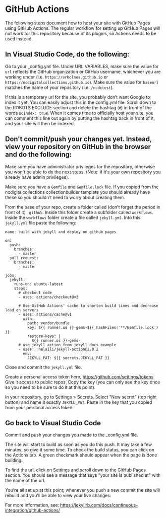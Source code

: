 # GitHub Actions

The following steps document how to host your site with GitHub Pages using GitHub Actions. 
The regular workflow for setting up GitHub Pages will not work for this repository because of its plugins, so Actions needs to be used instead.

## In Visual Studio Code, do the following:

Go to your _config.yml file. 
Under URL VARIABLES, make sure the value for `url` reflects the GitHub organization or GitHub username, whichever you are working under (i.e. `https://erholmes.github.io` or `https://ncdigitalcollections.github.io`). 
Make sure the value for `baseurl` matches the name of your repository (i.e. `/ncdctest`).
 
If this is a temporary url for the site, you probably don’t want Google to index it yet. 
You can easily adjust this in the config.yml file. 
Scroll down to the ROBOTS EXCLUDE section and delete the hashtag (`#`) in front of the words `noindex: true`. 
When it comes time to officially host your site, you can comment this line out again by putting the hashtag back in front of it, and your site will then be indexed.

## Don't commit/push your changes yet. Instead, view your repository on GitHub in the browser and do the following:

Make sure you have administrator privileges for the repository, otherwise you won't be able to do the next steps.
(Note: if it's your own repository you already have admin privileges).

Make sure you have a `Gemfile` and `Gemfile.lock` file. If you copied from the ncdigitalcollections collectionbuilder template you should already have these so you shouldn't need to worry about creating them.

From the base of your repo, create a folder called (don't forget the period in front of it) `.github`.
Inside this folder create a subfolder called `workflows`.
Inside the `workflows` folder create a file called `jekyll.yml`.
Into this `jekyll.yml` file paste the following:

```
name: build with jekyll and deploy on github pages

on:
  push: 
    branches: 
      - master
  pull_request:
    branches: 
      - master

jobs:
  jekyll:
    runs-on: ubuntu-latest
    steps:
      # checkout code
      - uses: actions/checkout@v2

      # Use GitHub Actions' cache to shorten build times and decrease load on servers
      - uses: actions/cache@v1
        with:
          path: vendor/bundle
          key: ${{ runner.os }}-gems-${{ hashFiles('**/Gemfile.lock') }}
          restore-keys: |
            ${{ runner.os }}-gems-
      # use jekyll action from jekyll docs example
      - uses:  helaili/jekyll-action@2.0.2
        env:
          JEKYLL_PAT: ${{ secrets.JEKYLL_PAT }}
```

Close and commit the `jekyll.yml` file.

Create a personal access token here, https://github.com/settings/tokens.
Give it access to public repos.
Copy the key (you can only see the key once so you need to be sure to do it at this point).

In your repository, go to Settings > Secrets. 
Select "New secret" (top right button) and name it exactly `JEKYLL_PAT`.
Paste in the key that you copied from your personal access token.

## Go back to Visual Studio Code

Commit and push your changes you made to the _config.yml file.
 
The site will start to build as soon as you do this push. 
It may take a few minutes, so give it some time. 
To check the build status, you can click on the Actions tab.
A green checkmark should appear when the page is done building.

To find the url, click on Settings and scroll down to the GitHub Pages section.
You should see a message that says "your site is published at" with the name of the url.

You're all set up at this point; whenever you push a new commit the site will rebuild and you'll be able to view your live changes.

For more information, see: <https://jekyllrb.com/docs/continuous-integration/github-actions/>